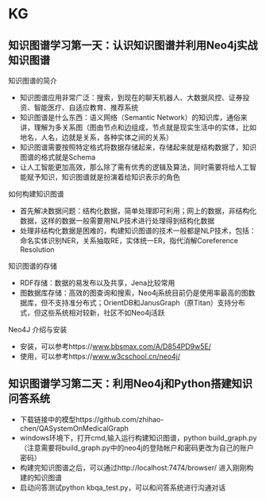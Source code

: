 # KG
## 知识图谱学习第一天：认识知识图谱并利用Neo4j实战知识图谱
知识图谱的简介
* 知识图谱应用非常广泛：搜索，到现在的聊天机器人、大数据风控、证券投资、智能医疗、自适应教育、推荐系统
* 知识图谱是什么东西：语义网络（Semantic Network）的知识库，通俗来讲，理解为多关系图（图由节点和边组成，节点就是现实生活中的实体，比如地名，人名，边就是关系，各种实体之间的关系）
* 知识图谱需要按照特定格式将数据存储起来，存储起来就是结构数据了，知识图谱的格式就是Schema
* 让人工智能更加高效，那么除了需有优秀的逻辑及算法，同时需要将给人工智能赋予知识，知识图谱就是扮演着给知识表示的角色

如何构建知识图谱
* 首先解决数据问题：结构化数据，简单处理即可利用；网上的数据，非结构化数据，这样的数据一般需要用NLP技术进行处理得到结构化数据
* 处理非结构化数据是困难的，构建知识图谱的技术一般都是NLP技术，包括：命名实体识别NER，关系抽取RE，实体统一ER，指代消解Coreference Resolution

知识图谱的存储
* RDF存储：数据的易发布以及共享，Jena比较常用
* 图数据库存储：高效的图查询和搜索，Neo4j系统目前仍是使用率最高的图数据库，但不支持准分布式；OrientDB和JanusGraph（原Titan）支持分布式，但这些系统相对较新，社区不如Neo4j活跃

Neo4J 介绍与安装
* 安装，可以参考https://www.bbsmax.com/A/D854PD9w5E/
* 使用，可以参考https://www.w3cschool.cn/neo4j/

## 知识图谱学习第二天：利用Neo4j和Python搭建知识问答系统
* 下载链接中的模型https://github.com/zhihao-chen/QASystemOnMedicalGraph
* windows环境下，打开cmd,输入运行构建知识图谱，python build_graph.py （注意需要将build_graph.py中的neo4j的登陆帐户和密码更改为自己的账户密码）
* 构建完知识图谱之后，可以通过http://localhost:7474/browser/ 进入刚刚构建的知识图谱
* 启动问答测试python kbqa_test.py，可以和问答系统进行沟通对话

